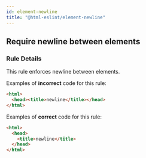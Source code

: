 ```yaml
---
id: element-newline
title: "@html-eslint/element-newline"
---
```


## Require newline between elements

### Rule Details

This rule enforces newline between elements.

Examples of **incorrect** code for this rule:

```html
<html>
  <head><title>newline</title></head>
</html>
```

Examples of **correct** code for this rule:

```html
<html>
  <head>
    <title>newline</title>
  </head>
</html>
```
